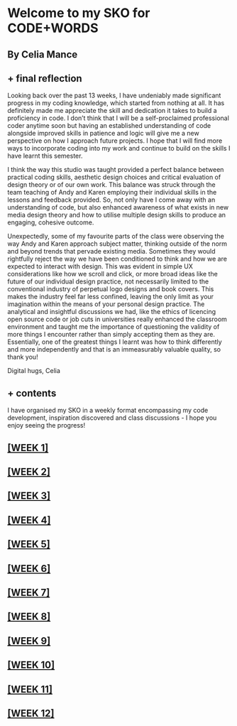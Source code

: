 # Welcome to my SKO for CODE+WORDS
## By Celia Mance

## + final reflection

Looking back over the past 13 weeks, I have undeniably made significant progress in my coding knowledge, which started from nothing at all. It has definitely made me appreciate the skill and dedication it takes to build a proficiency in code. I don’t think that I will be a self-proclaimed professional coder anytime soon but having an established understanding of code alongside improved skills in patience and logic will give me a new perspective on how I approach future projects. I hope that I will find more ways to incorporate coding into my work and continue to build on the skills I have learnt this semester.

I think the way this studio was taught provided a perfect balance between practical coding skills, aesthetic design choices and critical evaluation of design theory or of our own work. This balance was struck through the team teaching of Andy and Karen employing their individual skills in the lessons and feedback provided. So, not only have I come away with an understanding of code, but also enhanced awareness of what exists in new media design theory and how to utilise multiple design skills to produce an engaging, cohesive outcome.

Unexpectedly, some of my favourite parts of the class were observing the way Andy and Karen approach subject matter, thinking outside of the norm and beyond trends that pervade existing media. Sometimes they would rightfully reject the way we have been conditioned to think and how we are expected to interact with design. This was evident in simple UX considerations like how we scroll and click, or more broad ideas like the future of our individual design practice, not necessarily limited to the conventional industry of perpetual logo designs and book covers. This makes the industry feel far less confined, leaving the only limit as your imagination within the means of your personal design practice. The analytical and insightful discussions we had, like the ethics of licencing open source code or job cuts in universities really enhanced the classroom environment and taught me the importance of questioning the validity of more things I encounter rather than simply accepting them as they are. Essentially, one of the greatest things I learnt was how to think differently and more independently and that is an immeasurably valuable quality, so thank you!

Digital hugs,
Celia


## + contents

I have organised my SKO in a weekly format encompassing my code development, inspiration discovered and class discussions - I hope you enjoy seeing the progress!

## [[WEEK 1]](https://celiamance.github.io/codewords/SKO/WEEK1/)

## [[WEEK 2]](https://celiamance.github.io/codewords/SKO/WEEK2/)

## [[WEEK 3]](https://celiamance.github.io/codewords/SKO/WEEK3/)

## [[WEEK 4]](https://celiamance.github.io/codewords/SKO/WEEK4/)

## [[WEEK 5]](https://celiamance.github.io/codewords/SKO/WEEK5/)

## [[WEEK 6]](https://celiamance.github.io/codewords/SKO/WEEK6/)

## [[WEEK 7]](https://celiamance.github.io/codewords/SKO/WEEK7/)

## [[WEEK 8]](https://celiamance.github.io/codewords/SKO/WEEK8/)

## [[WEEK 9]](https://celiamance.github.io/codewords/SKO/WEEK9/)

## [[WEEK 10]](https://celiamance.github.io/codewords/SKO/WEEK10/)

## [[WEEK 11]](https://celiamance.github.io/codewords/SKO/WEEK11/)

## [[WEEK 12]](https://celiamance.github.io/codewords/SKO/WEEK12/)
